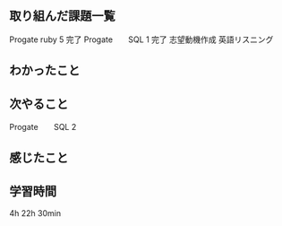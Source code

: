 ## 取り組んだ課題一覧
Progate ruby 5 完了
Progate　　SQL 1  完了
志望動機作成
英語リスニング

## わかったこと

## 次やること
Progate　　SQL 2
## 感じたこと


## 学習時間
4h 
22h 30min
